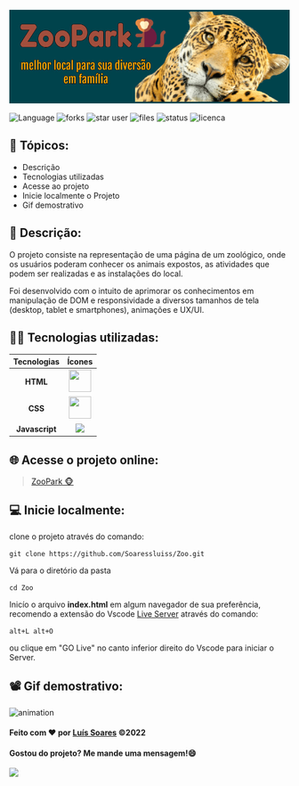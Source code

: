 
<div>

![header](/assets/image/banner%20zoo.jpg)

</div>
<div>

![Language](https://img.shields.io/github/languages/count/Soaressluiss/zoo?style=for-the-badge&logo=appveyor&color=orange)
![forks](https://img.shields.io/github/forks/soaressluiss/zoo?style=for-the-badge&logo=appveyor)
![star user](https://img.shields.io/github/stars/soaressluiss/login-page-responsive?style=for-the-badge&logo=appveyor&color=yellow)
![files](https://img.shields.io/github/directory-file-count/soaressluiss/zoo?style=for-the-badge&logo=appveyor&color=blue)
![status](https://img.shields.io/static/v1?label=STATUS&message=concluido&color=GREEN&style=for-the-badge&logo=appveyor)
![licenca](https://img.shields.io/static/v1?label=License&message=MIT&color=green&style=for-the-badge&logo=appveyor)


</div>


## 🔢 Tópicos:

- Descrição
- Tecnologias utilizadas
- Acesse ao projeto
- Inicie localmente o Projeto
- Gif demostrativo


## 📃 Descrição:

O projeto consiste na representação de uma página de um zoológico, onde os usuários poderam conhecer os animais expostos, as atividades que podem ser realizadas e as instalações do local.

Foi desenvolvido com o intuito de aprimorar os conhecimentos em manipulação de DOM e responsividade a diversos tamanhos de tela (desktop, tablet e smartphones), animações e UX/UI.

## 👨‍💻 Tecnologias utilizadas:

 Tecnologias |  Ícones
:---------: | :--------:
**HTML**    | <img  src="https://cdn.jsdelivr.net/gh/devicons/devicon/icons/html5/html5-original-wordmark.svg" height="40" width="40" />
**CSS**     |  <img src="https://cdn.jsdelivr.net/gh/devicons/devicon/icons/css3/css3-original-wordmark.svg" height="40" width="40" />
**Javascript** | <img src="https://cdn.jsdelivr.net/gh/devicons/devicon/icons/javascript/javascript-plain.svg" height="33px"/>
          


## 🌐 Acesse o projeto online:

>[ZooPark 🐵](https://soaressluiss.github.io/Zoo/)

## 💻 Inicie localmente:

clone o projeto através do comando:

```
git clone https://github.com/Soaressluiss/Zoo.git
```

Vá para o diretório da pasta 

```
cd Zoo
```

Inicío o arquivo **index.html** em algum navegador de sua preferência, recomendo a extensão do Vscode <a href="https://marketplace.visualstudio.com/items?itemName=ritwickdey.LiveServer" target="_blank" > Live Server</a> através do comando:


```
alt+L alt+O 
```
ou clique em "GO Live" no canto inferior direito do Vscode para iniciar o Server.

## 📽 Gif demostrativo:
![animation](/assets/image/zooGif.gif)

#### Feito com ❤ por [Luís Soares](https://github.com/Soaressluiss) ©2022

#### Gostou do projeto? Me mande uma mensagem!😄

<a href="https://www.linkedin.com/in/LuisSoaresDeveloper" target="_blank"><img src="https://img.shields.io/badge/-LinkedIn-%230077B5?style=for-the-badge&logo=linkedin&logoColor=white" target="_blank"></a>


